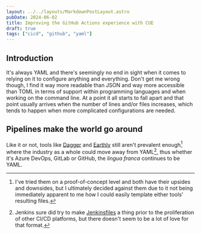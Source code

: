 ```yaml
---
layout: ../../layouts/MarkdownPostLayout.astro
pubDate: 2024-06-02
title: Improving the GitHub Actions experience with CUE
draft: true
tags: ["cicd", "github", "yaml"]
---
```

## Introduction

It's always YAML and there's seemingly no end in sight when it comes to relying on it to configure anything and everything. Don't get me wrong though, I find it way more readable than JSON and way more accessible than TOML in terms of support within programming languages and when working on the command line. At a point it all starts to fall apart and that point usually arrives when the number of lines and/or files increases, which tends to happen when more complicated configurations are needed.

## Pipelines make the world go around

Like it or not, tools like [Dagger](https://dagger.io) and [Earthly](https://earthly.dev) still aren't prevalent enough[^1] where the industry as a whole could move away from YAML[^2], thus whether it's Azure DevOps, GitLab or GitHub, the _lingua franca_ continues to be YAML.

[^1]: I've tried them on a proof-of-concept level and both have their upsides and downsides, but I ultimately decided against them due to it not being immediately apparent to me how I could easily template either tools' resulting files.
[^2]: Jenkins sure did try to make [Jenkinsfiles](https://www.jenkins.io/doc/book/pipeline/jenkinsfile/) a thing prior to the proliferation of other CI/CD platforms, but there doesn't seem to be a lot of love for that format.
